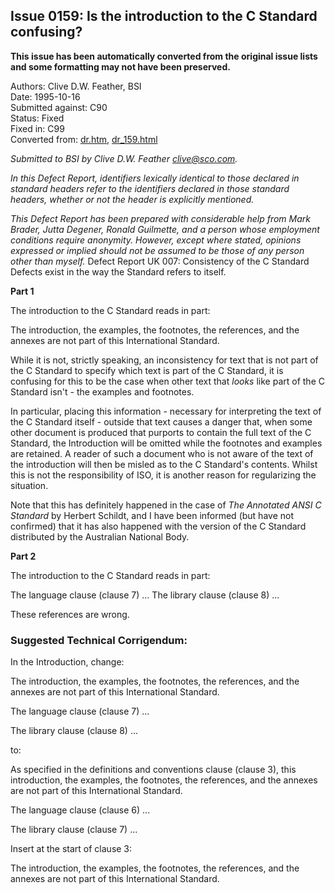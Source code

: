 ## Issue 0159: Is the introduction to the C Standard confusing?

**This issue has been automatically converted from the original issue lists and some formatting may not have been preserved.**

Authors: Clive D.W. Feather, BSI  
Date: 1995-10-16  
Submitted against: C90  
Status: Fixed  
Fixed in: C99  
Converted from: [dr.htm](https://www.open-std.org/jtc1/sc22/wg14/www/docs/dr.htm), [dr_159.html](https://www.open-std.org/jtc1/sc22/wg14/www/docs/dr_159.html)

*Submitted to BSI by Clive D.W. Feather clive@sco.com.*

*In this Defect Report, identifiers lexically identical to those declared in
standard headers refer to the identifiers declared in those standard headers,
whether or not the header is explicitly mentioned.*

*This Defect Report has been prepared with considerable help from Mark Brader,
Jutta Degener, Ronald Guilmette, and a person whose employment conditions
require anonymity. However, except where stated, opinions expressed or implied
should not be assumed to be those of any person other than myself.* Defect
Report UK 007: Consistency of the C Standard Defects exist in the way the
Standard refers to itself.

**Part 1**

The introduction to the C Standard reads in part:

The introduction, the examples, the footnotes, the references, and the annexes
are not part of this International Standard.

While it is not, strictly speaking, an inconsistency for text that is not part
of the C Standard to specify which text is part of the C Standard, it is
confusing for this to be the case when other text that *looks* like part of the
C Standard isn't \- the examples and footnotes.

In particular, placing this information \- necessary for interpreting the text
of the C Standard itself \- outside that text causes a danger that, when some
other document is produced that purports to contain the full text of the C
Standard, the Introduction will be omitted while the footnotes and examples are
retained. A reader of such a document who is not aware of the text of the
introduction will then be misled as to the C Standard's contents. Whilst this is
not the responsibility of ISO, it is another reason for regularizing the
situation.

Note that this has definitely happened in the case of *The Annotated ANSI C
Standard* by Herbert Schildt, and I have been informed (but have not confirmed)
that it has also happened with the version of the C Standard distributed by the
Australian National Body.

**Part 2**

The introduction to the C Standard reads in part:

The language clause (clause 7\) ... The library clause (clause 8\) ...

These references are wrong.

### Suggested Technical Corrigendum:

In the Introduction, change:

The introduction, the examples, the footnotes, the references, and the annexes
are not part of this International Standard.

The language clause (clause 7\) ...

The library clause (clause 8\) ...

to:

As specified in the definitions and conventions clause (clause 3), this
introduction, the examples, the footnotes, the references, and the annexes are
not part of this International Standard.

The language clause (clause 6\) ...

The library clause (clause 7\) ...

Insert at the start of clause 3:

The introduction, the examples, the footnotes, the references, and the annexes
are not part of this International Standard.
